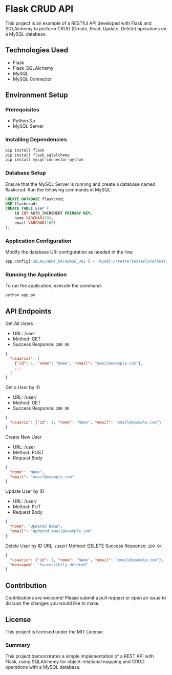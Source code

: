 # Flask CRUD API

This project is an example of a RESTful API developed with Flask and SQLAlchemy to perform CRUD (Create, Read, Update, Delete) operations on a MySQL database.

## Technologies Used

- Flask
- Flask_SQLAlchemy
- MySQL
- MySQL Connector

## Environment Setup

### Prerequisites

- Python 3.x
- MySQL Server

### Installing Dependencies

```bash
pip install flask
pip install flask_sqlalchemy
pip install mysql-connector-python
```

### Database Setup
Ensure that the MySQL Server is running and create a database named flaskcrud. Run the following commands in MySQL:
```sql
CREATE DATABASE flaskcrud;
USE flaskcrud;
CREATE TABLE user (
    id INT AUTO_INCREMENT PRIMARY KEY,
    nome VARCHAR(50),
    email VARCHAR(100)
);
```
### Application Configuration
Modify the database URI configuration as needed in the line:
```python
app.config['SQLALCHEMY_DATABASE_URI'] = 'mysql://teste:teste@localhost/flaskcrud'
```
### Running the Application
To run the application, execute the command:
```bash
python app.py

```


## API Endpoints
Get All Users
- URL: /user
- Method: GET
- Success Response: `200 OK`

```json
{
  "usuarios": [
    {"id": 1, "nome": "Name", "email": "email@example.com"},
    ...
  ]
}
```
Get a User by ID
- URL: /user/<id>
- Method: GET
- Success Response: `200 OK`
```json
{
  "usuario": {"id": 1, "nome": "Name", "email": "email@example.com"}
}
```

Create New User
- URL: /user
- Method: POST
- Request Body
```json
{
  "nome": "Name",
  "email": "email@example.com"
}
```

Update User by ID
- URL: /user/<id>
- Method: PUT
- Request Body
```json 
{
  "nome": "Updated Name",
  "email": "updated_email@example.com"
}
```
Delete User by ID
URL: /user/<id>
Method: DELETE
Success Response: `200 OK`
```json
{
  "usuario": {"id": 1, "nome": "Name", "email": "email@example.com"},
  "mensagem": "Successfully deleted"
}
```

## Contribution
Contributions are welcome! Please submit a pull request or open an issue to discuss the changes you would like to make.

## License
This project is licensed under the MIT License.

### Summary
This project demonstrates a simple implementation of a REST API with Flask, using SQLAlchemy for object-relational mapping and CRUD operations with a MySQL database.